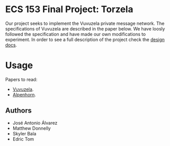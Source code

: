 # ECS 153 Final Project: Torzela

Our project seeks to implement the Vuvuzela private message network.  The specifications of Vuvuzela are described in the paper below. We have loosly followed the specification and have made our own modifications to experiment. In order to see a full description of the project check the [design docs](https://github.com/Ocete/ECS-153-Final-project/blob/master/design_docs.md).

# Usage

Papers to read:
- [Vuvuzela](https://vuvuzela.io/static/vuvuzela.pdf).
- [Alpenhorn](https://vuvuzela.io/static/alpenhorn.pdf).

## Authors

- José Antonio Álvarez
- Matthew Donnelly
- Skyler Bala
- Edric Tom
